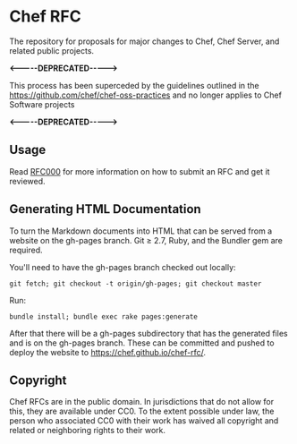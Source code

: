 # Chef RFC

The repository for proposals for major changes to Chef, Chef Server, and related public projects.

**<-----DEPRECATED----->**

This process has been superceded by the guidelines outlined in the https://github.com/chef/chef-oss-practices and no longer applies to Chef Software projects

**<-----DEPRECATED----->**

## Usage

Read [RFC000](https://github.com/chef/chef-rfc/blob/master/rfc000-rfc-process.md#submitting-an-rfc) for more information on how to submit an RFC and get it reviewed.

## Generating HTML Documentation

To turn the Markdown documents into HTML that can be served from a website on
the gh-pages branch. Git ≥ 2.7, Ruby, and the Bundler gem are required.

You'll need to have the gh-pages branch checked out locally:

    git fetch; git checkout -t origin/gh-pages; git checkout master

Run:

    bundle install; bundle exec rake pages:generate

After that there will be a gh-pages subdirectory that has the generated files
and is on the gh-pages branch. These can be committed and pushed to deploy the
website to https://chef.github.io/chef-rfc/.

## Copyright

Chef RFCs are in the public domain. In jurisdictions that do not allow for this, they are available under CC0. To the extent possible under law, the person who associated CC0 with their work has waived all copyright and related or neighboring rights to their work.
